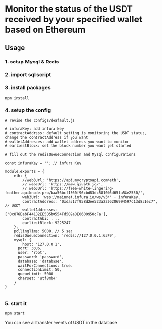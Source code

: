 # Monitor the status of the USDT received by your specified wallet based on Ethereum

## Usage

### 1. setup Mysql & Redis

### 2. import sql script

### 3. install packages

``` npm install ```

### 4. setup the config

```
# revise the configs/deafault.js

# infuraKey: add infura key
# contractAddress: default setting is monitoring the USDT status, change the contractAddress if you want
# walletAddresses: add wallet address you want to monitor
# earliestBlock: set the block number you want get started

# fill out the redisQueueConnection and Mysql configurations

const infuraKey = ''; // infura Key

module.exports = {
	eth: {
		//web3Url: 'https://api.mycryptoapi.com/eth',
		// web3Url: 'https://mew.giveth.io/',
		// web3Url: 'https://free-white-lingering-feather.quiknode.pro/baa56bcf1860f96cbd83dc5810f6d65fa58e2550/',
		web3Url: 'wss://mainnet.infura.io/ws/v3/' + infuraKey,
		contractAddress: "0xdac17f958d2ee523a2206206994597c13d831ec7", // USDT
		walletAddresses: ['0x876EabF441B2EE5B5b0554Fd502a8E0600950cFa'],
		contractAbi: ...,
		earliestBlock: 9225247
	},
	pollingTime: 5000, // 5 sec
	redisQueueConnection: 'redis://127.0.0.1:6379',
	mysql: {
		host: '127.0.0.1',
	  port: 3306,
	  user: 'root',
	  password: 'password',
	  database: 'database',
	  waitForConnections: true,
	  connectionLimit: 50,
	  queueLimit: 5000,
	  charset: 'utf8mb4'
	}
}


```

### 5. start it

``` npm start ```

You can see all transfer events of USDT in the database

